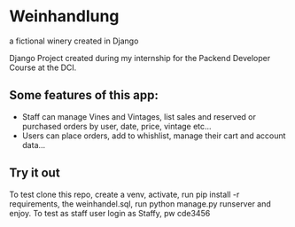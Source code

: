 # Weinhandlung
a fictional winery created in Django

Django Project created during my internship for the Packend Developer Course at the DCI.

## Some features of this app:

- Staff can manage Vines and Vintages, list sales and reserved or purchased orders by user, date, price, vintage etc...
- Users can place orders, add to whishlist, manage their cart and account data...

## Try it out
To test clone this repo, create a venv, activate, run pip install -r requirements, the weinhandel.sql, run python manage.py runserver and enjoy.
To test as staff user login as Staffy, pw cde3456